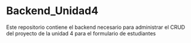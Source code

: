 # Backend_Unidad4

Este repositorio contiene el backend necesario para administrar el CRUD del proyecto de la unidad 4 para el formulario de estudiantes
